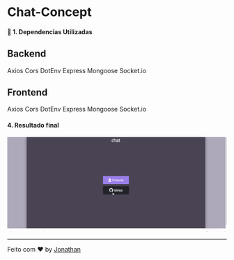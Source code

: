 <h1 align="center">
  <h1>Chat-Concept</h1>
</h1>

#### :rocket: 1. Dependencias Utilizadas
<h2>Backend</h2>
Axios
Cors
DotEnv
Express
Mongoose
Socket.io

<h2>Frontend</h2>
Axios
Cors
DotEnv
Express
Mongoose
Socket.io

#### 4. Resultado final

![Alt Text](frontend/src/assets/c.gif)

---

Feito com ♥ by [Jonathan](https://www.linkedin.com/in/jonathan-barros-franco)
